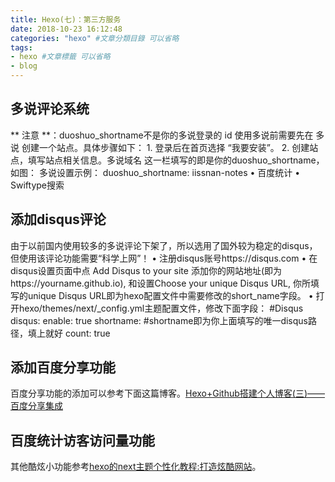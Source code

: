 ```yaml
---
title: Hexo(七)：第三方服务
date: 2018-10-23 16:12:48
categories: "hexo" #文章分類目錄 可以省略
tags:
- hexo #文章標籤 可以省略
- blog
---
```


## 多说评论系统
** 注意 **：duoshuo_shortname不是你的多说登录的 id
使用多说前需要先在 多说 创建一个站点。具体步骤如下： 
		1. 登录后在首页选择 “我要安装”。
		2. 创建站点，填写站点相关信息。多说域名 这一栏填写的即是你的duoshuo_shortname，如图：
		多说设置示例：
duoshuo_shortname: iissnan-notes
	• 百度统计
	• Swiftype搜索

## 添加disqus评论
由于以前国内使用较多的多说评论下架了，所以选用了国外较为稳定的disqus，但使用该评论功能需要“科学上网”！
	• 注册disqus账号https://disqus.com
	• 在disqus设置页面中点 Add Disqus to your site 添加你的网站地址(即为https://yourname.github.io), 和设置Choose your unique Disqus URL, 你所填写的unique Disqus URL即为hexo配置文件中需要修改的short_name字段。
	• 打开hexo/themes/next/_config.yml主题配置文件，修改下面字段：
#Disqus
disqus:
  enable: true
  shortname:     #shortname即为你上面填写的唯一disqus路径，填上就好
  count: true
## 添加百度分享功能
百度分享功能的添加可以参考下面这篇博客。[Hexo+Github搭建个人博客(三)——百度分享集成](http://blog.csdn.net/cl534854121/article/details/76121105)
## 百度统计访客访问量功能
其他酷炫小功能参考[hexo的next主题个性化教程:打造炫酷网站](http://www.jianshu.com/p/f054333ac9e6)。

